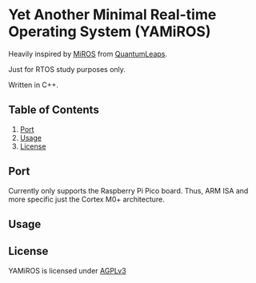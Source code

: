 # Yet Another Minimal Real-time Operating System (YAMiROS)

Heavily inspired by [MiROS](https://github.com/QuantumLeaps/MiROS) from [QuantumLeaps](https://www.state-machine.com/).

Just for RTOS study purposes only.

Written in C++.

## Table of Contents
1. [Port](#environment)
2. [Usage](#usage)
3. [License](#license)

## Port
Currently only supports the Raspberry Pi Pico board. Thus, ARM ISA and more specific just the Cortex M0+ architecture.

## Usage 


## License 
YAMiROS is licensed under [AGPLv3](./LICENSE.txt)
